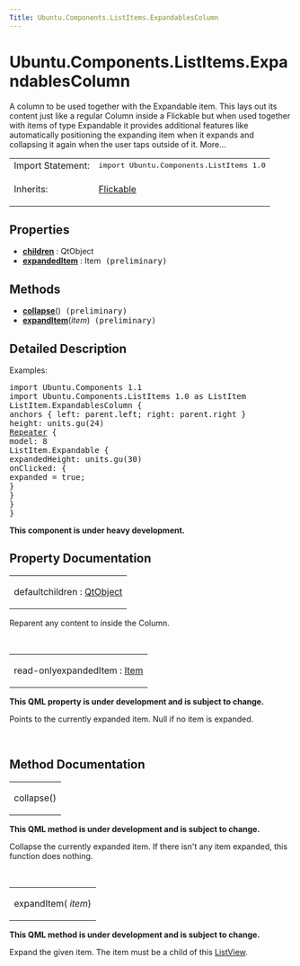 ```yaml
---
Title: Ubuntu.Components.ListItems.ExpandablesColumn
---
```


# Ubuntu.Components.ListItems.ExpandablesColumn

<span class="subtitle"></span>
<!-- $$$ExpandablesColumn-brief -->
<p>A column to be used together with the Expandable item. This lays out its content just like a regular Column inside a Flickable but when used together with items of type Expandable it provides additional features like automatically positioning the expanding item when it expands and collapsing it again when the user taps outside of it. More...</p>
<!-- @@@ExpandablesColumn -->
<table class="alignedsummary">
<tr><td class="memItemLeft rightAlign topAlign"> Import Statement:</td><td class="memItemRight bottomAlign"> </b><tt>import Ubuntu.Components.ListItems 1.0</tt></td></tr><tr><td class="memItemLeft rightAlign topAlign"> Inherits:</td><td class="memItemRight bottomAlign"> <p><a href="QtQuick.Flickable.md">Flickable</a></p>
</td></tr></table><ul>
</ul>
<h2>Properties</h2>
<ul>
<li class="fn"><b><b><a href="#children-prop">children</a></b></b> : QtObject</li>
<li class="fn"><b><b><a href="#expandedItem-prop">expandedItem</a></b></b> : Item<tt> (preliminary)</tt></li>
</ul>
<h2>Methods</h2>
<ul>
<li class="fn"><b><b><a href="#collapse-method">collapse</a></b></b>()<tt> (preliminary)</tt></li>
<li class="fn"><b><b><a href="#expandItem-method">expandItem</a></b></b>(<i>item</i>)<tt> (preliminary)</tt></li>
</ul>
<!-- $$$ExpandablesColumn-description -->
<h2>Detailed Description</h2>
<p>Examples:</p>
<pre class="qml">import Ubuntu.Components 1.1
import Ubuntu.Components.ListItems 1.0 as ListItem
<span class="type">ListItem</span>.ExpandablesColumn {
<span class="type">anchors</span> { <span class="name">left</span>: <span class="name">parent</span>.<span class="name">left</span>; <span class="name">right</span>: <span class="name">parent</span>.<span class="name">right</span> }
<span class="name">height</span>: <span class="name">units</span>.<span class="name">gu</span>(<span class="number">24</span>)
<span class="type"><a href="QtQuick.Repeater.md">Repeater</a></span> {
<span class="name">model</span>: <span class="number">8</span>
<span class="type">ListItem</span>.Expandable {
<span class="name">expandedHeight</span>: <span class="name">units</span>.<span class="name">gu</span>(<span class="number">30</span>)
<span class="name">onClicked</span>: {
<span class="name">expanded</span> <span class="operator">=</span> <span class="number">true</span>;
}
}
}
}</pre>
<p><b>This component is under heavy development.</b></p>
<!-- @@@ExpandablesColumn -->
<h2>Property Documentation</h2>
<!-- $$$children -->
<table class="qmlname"><tr valign="top"><td class="tblQmlPropNode"><p><span class="qmldefault">default</span><span class="name">children</span> : <span class="type"><a href="QtQml.QtObject.md">QtObject</a></span></p></td></tr></table><p>Reparent any content to inside the Column.</p>
<!-- @@@children -->
<br/>
<!-- $$$expandedItem -->
<table class="qmlname"><tr valign="top"><td class="tblQmlPropNode"><p><span class="qmlreadonly">read-only</span><span class="name">expandedItem</span> : <span class="type"><a href="QtQuick.Item.md">Item</a></span></p></td></tr></table><p><b>This QML property is under development and is subject to change.</b></p>
<p>Points to the currently expanded item. Null if no item is expanded.</p>
<!-- @@@expandedItem -->
<br/>
<h2>Method Documentation</h2>
<!-- $$$collapse -->
<table class="qmlname"><tr valign="top"><td class="tblQmlFuncNode"><p><span class="name">collapse</span>()</p></td></tr></table><p><b>This QML method is under development and is subject to change.</b></p>
<p>Collapse the currently expanded item. If there isn't any item expanded, this function does nothing.</p>
<!-- @@@collapse -->
<br/>
<!-- $$$expandItem -->
<table class="qmlname"><tr valign="top"><td class="tblQmlFuncNode"><p><span class="name">expandItem</span>(<i> item</i>)</p></td></tr></table><p><b>This QML method is under development and is subject to change.</b></p>
<p>Expand the given item. The item must be a child of this <a href="QtQuick.ListView.md">ListView</a>.</p>
<!-- @@@expandItem -->
<br/>
